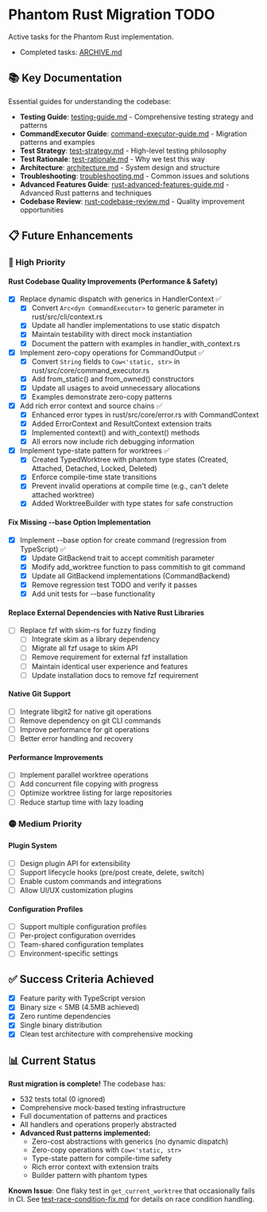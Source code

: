 # Phantom Rust Migration TODO

Active tasks for the Phantom Rust implementation.

- Completed tasks: [ARCHIVE.md](./ARCHIVE.md)

## 📚 Key Documentation

Essential guides for understanding the codebase:

- **Testing Guide**: [testing-guide.md](./rust/docs/testing-guide.md) - Comprehensive testing strategy and patterns
- **CommandExecutor Guide**: [command-executor-guide.md](./rust/docs/command-executor-guide.md) - Migration patterns and examples
- **Test Strategy**: [test-strategy.md](./rust/docs/test-strategy.md) - High-level testing philosophy
- **Test Rationale**: [test-rationale.md](./rust/docs/test-rationale.md) - Why we test this way
- **Architecture**: [architecture.md](./rust/docs/architecture.md) - System design and structure
- **Troubleshooting**: [troubleshooting.md](./rust/docs/troubleshooting.md) - Common issues and solutions
- **Advanced Features Guide**: [rust-advanced-features-guide.md](./rust/docs/rust-advanced-features-guide.md) - Advanced Rust patterns and techniques
- **Codebase Review**: [rust-codebase-review.md](./rust/docs/rust-codebase-review.md) - Quality improvement opportunities

## 📋 Future Enhancements

### 🔴 High Priority

#### Rust Codebase Quality Improvements (Performance & Safety)
- [x] Replace dynamic dispatch with generics in HandlerContext ✅
  - [x] Convert `Arc<dyn CommandExecutor>` to generic parameter in rust/src/cli/context.rs
  - [x] Update all handler implementations to use static dispatch
  - [x] Maintain testability with direct mock instantiation
  - [x] Document the pattern with examples in handler_with_context.rs
- [x] Implement zero-copy operations for CommandOutput ✅
  - [x] Convert `String` fields to `Cow<'static, str>` in rust/src/core/command_executor.rs
  - [x] Add from_static() and from_owned() constructors
  - [x] Update all usages to avoid unnecessary allocations
  - [x] Examples demonstrate zero-copy patterns
- [x] Add rich error context and source chains ✅
  - [x] Enhanced error types in rust/src/core/error.rs with CommandContext
  - [x] Added ErrorContext and ResultContext extension traits
  - [x] Implemented context() and with_context() methods
  - [x] All errors now include rich debugging information
- [x] Implement type-state pattern for worktrees ✅
  - [x] Created TypedWorktree with phantom type states (Created, Attached, Detached, Locked, Deleted)
  - [x] Enforce compile-time state transitions
  - [x] Prevent invalid operations at compile time (e.g., can't delete attached worktree)
  - [x] Added WorktreeBuilder with type states for safe construction

#### Fix Missing --base Option Implementation
- [x] Implement --base option for create command (regression from TypeScript) ✅
  - [x] Update GitBackend trait to accept commitish parameter
  - [x] Modify add_worktree function to pass commitish to git command
  - [x] Update all GitBackend implementations (CommandBackend)
  - [x] Remove regression test TODO and verify it passes
  - [x] Add unit tests for --base functionality

#### Replace External Dependencies with Native Rust Libraries
- [ ] Replace fzf with skim-rs for fuzzy finding
  - [ ] Integrate skim as a library dependency
  - [ ] Migrate all fzf usage to skim API
  - [ ] Remove requirement for external fzf installation
  - [ ] Maintain identical user experience and features
  - [ ] Update installation docs to remove fzf requirement

#### Native Git Support
- [ ] Integrate libgit2 for native git operations
- [ ] Remove dependency on git CLI commands
- [ ] Improve performance for git operations
- [ ] Better error handling and recovery

#### Performance Improvements  
- [ ] Implement parallel worktree operations
- [ ] Add concurrent file copying with progress
- [ ] Optimize worktree listing for large repositories
- [ ] Reduce startup time with lazy loading

### 🟡 Medium Priority

#### Plugin System
- [ ] Design plugin API for extensibility
- [ ] Support lifecycle hooks (pre/post create, delete, switch)
- [ ] Enable custom commands and integrations
- [ ] Allow UI/UX customization plugins

#### Configuration Profiles
- [ ] Support multiple configuration profiles
- [ ] Per-project configuration overrides  
- [ ] Team-shared configuration templates
- [ ] Environment-specific settings

## ✅ Success Criteria Achieved

- [x] Feature parity with TypeScript version
- [x] Binary size < 5MB (4.5MB achieved)
- [x] Zero runtime dependencies
- [x] Single binary distribution
- [x] Clean test architecture with comprehensive mocking

## 📊 Current Status

**Rust migration is complete!** The codebase has:
- 532 tests total (0 ignored)
- Comprehensive mock-based testing infrastructure
- Full documentation of patterns and practices
- All handlers and operations properly abstracted
- **Advanced Rust patterns implemented:**
  - Zero-cost abstractions with generics (no dynamic dispatch)
  - Zero-copy operations with `Cow<'static, str>`
  - Type-state pattern for compile-time safety
  - Rich error context with extension traits
  - Builder pattern with phantom types

**Known Issue**: One flaky test in `get_current_worktree` that occasionally fails in CI. See [test-race-condition-fix.md](./rust/docs/test-race-condition-fix.md) for details on race condition handling.
